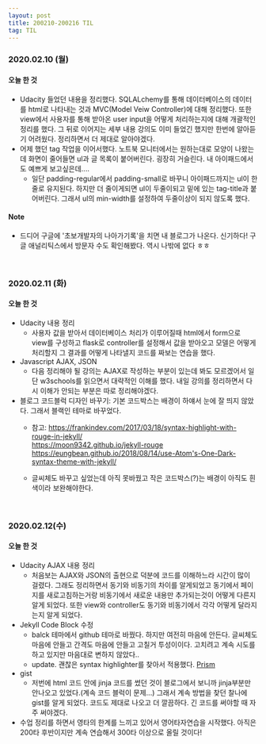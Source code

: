 ```yaml
---
layout: post
title: 200210-200216 TIL
tag: TIL
---
```


### 2020.02.10 (월)
#### 오늘 한 것
- Udacity 들었던 내용을 정리했다. SQLALchemy를 통해 데이터베이스의 데이터를 html로 나타내는 것과 MVC(Model Veiw Controller)에 대해 정리했다. 또한 view에서 사용자를 통해 받아온 user input을 어떻게 처리하는지에 대해 개괄적인 정리를 했다. 그 뒤로 이어지는 세부 내용 강의도 이미 들었긴 했지만 한번에 알아듣기 어려웠다. 정리하면서 더 제대로 알아야겠다.
- 어제 했던 tag 작업을 이어서했다. 노트북 모니터에서는 원하는대로 모양이 나왔는데 화면이 줄어들면 ul과 글 목록이 붙어버린다. 굉장히 거슬린다. 내 아이패드에서도 예쁘게 보고싶은데....
  - 일단 padding-regular에서 padding-small로 바꾸니 아이패드까지는 ul이 한줄로 유지된다. 하지만 더 줄이게되면 ul이 두줄이되고 밑에 있는 tag-title과 붙어버린다. 그래서 ul의 min-width를 설정하여 두줄이상이 되지 않도록 했다.
#### Note
- 드디어 구글에 '초보개발자의 나아가기록'을 치면 내 블로그가 나온다. 신기하다! 구글 애널리틱스에서 방문자 수도 확인해봤다. 역시 나밖에 없다 ㅎㅎ

<br>

### 2020.02.11 (화)
#### 오늘 한 것
- Udacity 내용 정리
  - 사용자 값을 받아서 데이터베이스 처리가 이루어질때 html에서 form으로 view를 구성하고 flask로 controller를 설정해서 값을 받아오고 모델은 어떻게 처리할지 그 결과를 어떻게 나타낼지 코드를 짜보는 연습을 했다.
- Javascript AJAX, JSON
  - 다음 정리해야 될 강의는 AJAX로 작성하는 부분이 있는데 봐도 모르겠어서 일단 w3schools를 읽으면서 대략적인 이해를 했다. 내일 강의를 정리하면서 다시 이해가 안되는 부분은 따로 정리해야겠다.
- 블로그 코드블럭 디자인 바꾸기: 기본 코드박스는 배경이 하얘서 눈에 잘 띄지 않았다. 그래서 블랙인 테마로 바꾸었다.
  - 참고: https://frankindev.com/2017/03/18/syntax-highlight-with-rouge-in-jekyll/ <br>
          https://moon9342.github.io/jekyll-rouge <br>
          https://eungbean.github.io/2018/08/14/use-Atom's-One-Dark-syntax-theme-with-jekyll/
  
  - 글씨체도 바꾸고 싶었는데 아직 못바꿨고 작은 코드박스(?)는 배경이 아직도 흰색이라 보완해야한다.          

<br>

### 2020.02.12(수)
#### 오늘 한 것
- Udacity AJAX 내용 정리
  - 처음보는 AJAX와 JSON의 출현으로 덕분에 코드를 이해하느라 시간이 많이 걸렸다. 그래도 정리하면서 동기와 비동기의 차이를 알게되었고 동기에서 페이지를 새로고침하는거랑 비동기에서 새로운 내용만 추가되는것이 어떻게 다른지 알게 되었다. 또한 view와 controller도 동기와 비동기에서 각각 어떻게 달라지는지 알게 되었다.
- Jekyll Code Block 수정
  - balck 테마에서 github 테마로 바꿨다. 하지만 여전히 마음에 안든다. 글씨체도 마음에 안들고 간격도 마음에 안들고 고칠거 투성이이다. 고치려고 계속 시도를 하고 있지만 마음대로 변하지 않았다..
  - update. 괜찮은 syntax highlighter를 찾아서 적용했다. [Prism](https://mycyberuniverse.com/replace-rouge-highlighter-prismjs-jekyll.html)
- gist
  - 저번에 html 코드 안에 jinja 코드를 썼던 것이 블로그에서 보니까 jinja부분만 안나오고 있었다.(계속 코드 블럭이 문제...) 그래서 계속 방법을 찾던 찰나에 gist를 알게 되었다. 코드도 제대로 나오고 더 깔끔하다. 긴 코드를 써야할 때 자주 써야겠다.
- 수업 정리를 하면서 영타의 한계를 느끼고 있어서 영어타자연습을 시작했다. 아직은 200타 후반이지만 계속 연습해서 300타 이상으로 올릴 것이다!
